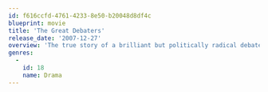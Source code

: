 ```yaml
---
id: f616ccfd-4761-4233-8e50-b20048d8df4c
blueprint: movie
title: 'The Great Debaters'
release_date: '2007-12-27'
overview: 'The true story of a brilliant but politically radical debate team coach who uses the power of words to transform a group of underdog African American college students into an historical powerhouse that took on the Harvard elite.'
genres:
  -
    id: 18
    name: Drama
---
```

